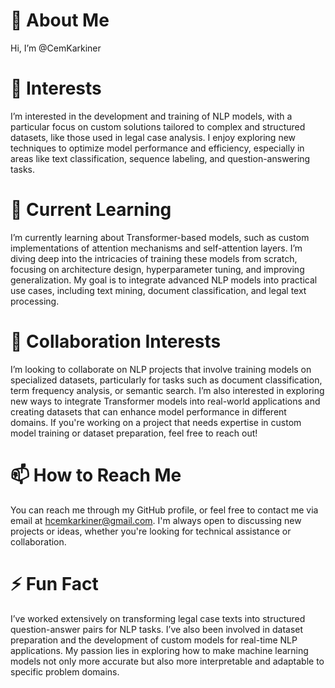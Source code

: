 # 👋 About Me
Hi, I’m @CemKarkiner

# 👀 Interests
I’m interested in the development and training of NLP models, with a particular focus on custom solutions tailored to complex and structured datasets, like those used in legal case analysis. I enjoy exploring new techniques to optimize model performance and efficiency, especially in areas like text classification, sequence labeling, and question-answering tasks.

# 🌱 Current Learning
I’m currently learning about Transformer-based models, such as custom implementations of attention mechanisms and self-attention layers. I’m diving deep into the intricacies of training these models from scratch, focusing on architecture design, hyperparameter tuning, and improving generalization. My goal is to integrate advanced NLP models into practical use cases, including text mining, document classification, and legal text processing.

# 💞️ Collaboration Interests
I’m looking to collaborate on NLP projects that involve training models on specialized datasets, particularly for tasks such as document classification, term frequency analysis, or semantic search. I’m also interested in exploring new ways to integrate Transformer models into real-world applications and creating datasets that can enhance model performance in different domains. If you're working on a project that needs expertise in custom model training or dataset preparation, feel free to reach out!

# 📫 How to Reach Me
You can reach me through my GitHub profile, or feel free to contact me via email at hcemkarkiner@gmail.com. I'm always open to discussing new projects or ideas, whether you're looking for technical assistance or collaboration.

# ⚡ Fun Fact
I’ve worked extensively on transforming legal case texts into structured question-answer pairs for NLP tasks. I’ve also been involved in dataset preparation and the development of custom models for real-time NLP applications. My passion lies in exploring how to make machine learning models not only more accurate but also more interpretable and adaptable to specific problem domains.
